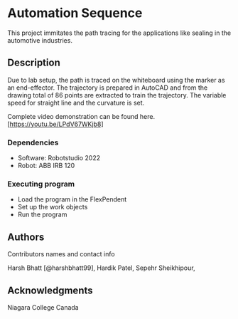 # Automation Sequence
This project immitates the path tracing for the applications like sealing in the automotive industries. 

## Description

Due to lab setup, the path is traced on the whiteboard using the marker as an end-effector. The trajectory is prepared in AutoCAD and from the drawing total of 86 points are extracted to train the trajectory. The variable speed for straight line and the curvature is set.

Complete video demonstration can be found here.
[https://youtu.be/LPdV67WKjb8]

### Dependencies

* Software: Robotstudio 2022
* Robot: ABB IRB 120

### Executing program

* Load the program in the FlexPendent
* Set up the work objects
* Run the program

## Authors

Contributors names and contact info

Harsh Bhatt [@harshbhatt99],
Hardik Patel,
Sepehr Sheikhipour,

## Acknowledgments

Niagara College Canada

